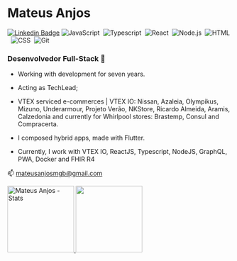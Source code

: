 # Mateus Anjos

[![Linkedin Badge](https://img.shields.io/badge/-LinkedIn-blue?style=flat-square&logo=Linkedin&logoColor=white&link=https://www.linkedin.com/in/mateus-anjos/)](https://www.linkedin.com/in/mateus-anjos/)
![JavaScript](https://img.shields.io/badge/-JavaScript-333333?style=flat&logo=javascript)&nbsp;
![Typescript](https://img.shields.io/badge/-typescript-333333?style=flat&logo=typescript)&nbsp;
![React](https://img.shields.io/badge/-React-333333?style=flat&logo=react)&nbsp;
![Node.js](https://img.shields.io/badge/-Node.js-333333?style=flat&logo=node.js)&nbsp;
![HTML](https://img.shields.io/badge/-HTML-333333?style=flat&logo=HTML5)&nbsp;
![CSS](https://img.shields.io/badge/-CSS-333333?style=flat&logo=CSS3&logoColor=1572B6)&nbsp;
![Git](https://img.shields.io/badge/-PWA-333333?style=flat&logo=pwa)&nbsp;

### Desenvolvedor Full-Stack​ :rocket:
- Working with development for seven years.
- Acting as TechLead;
- VTEX serviced e-commerces | VTEX IO: Nissan, Azaleia, Olympikus, Mizuno, Underarmour, Projeto Verão, NKStore, Ricardo Almeida, Aramis, Calzedonia and currently for Whirlpool stores: Brastemp, Consul and Compracerta.
- I composed hybrid apps, made with Flutter.

- Currently, I work with VTEX IO, ReactJS, Typescript, NodeJS, GraphQL, PWA, Docker and FHIR R4

:mailbox: mateusanjosmgb@gmail.com

<p align="left">
  <a href="https://github.com/clsjunnior">
   <img height="150em" alt="Mateus Anjos - Stats" src="https://github-readme-stats-eight-theta.vercel.app/api?username=mateusanjost&show_icons=true&theme=react&include_all_commits=true&count_private=true&hide=issues,contribs" />

   <img height="150em" src="https://github-readme-stats.vercel.app/api/top-langs/?username=mateusanjost&&layout=compact&theme=react" />
   </a>
 </p>

